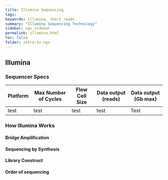 ```yaml
---
title: Illumina Sequencing
tags: 
keywords: illumina, short reads
summary: "Illumina Sequencing Technology"
sidebar: ngs_sidebar
permalink: illumina.html
toc: false
folder: intro-to-ngs
---
```


## Illumina


### Sequencer Specs
|Platform | Max Number of Cycles | Flow Cell Size | Data output (reads) | Data output (Gb max)|
|-------|-------|-------|-------|-------|
|test|test|test|test|Test|
### How Illumina Works

#### Bridge Amplification

#### Sequencing by Synthesis

#### Library Construct

#### Order of sequencing
